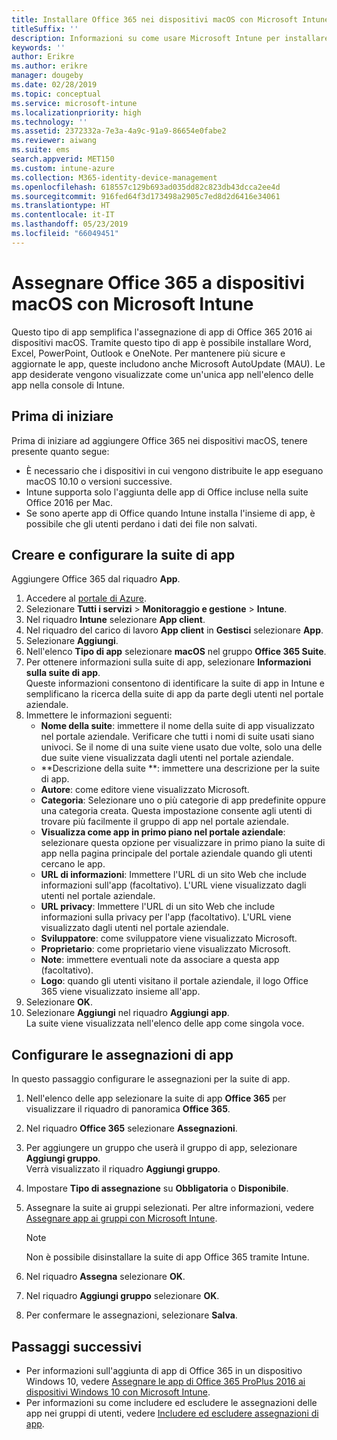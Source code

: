 ```yaml
---
title: Installare Office 365 nei dispositivi macOS con Microsoft Intune
titleSuffix: ''
description: Informazioni su come usare Microsoft Intune per installare le app di Office 365 nei dispositivi macOS.
keywords: ''
author: Erikre
ms.author: erikre
manager: dougeby
ms.date: 02/28/2019
ms.topic: conceptual
ms.service: microsoft-intune
ms.localizationpriority: high
ms.technology: ''
ms.assetid: 2372332a-7e3a-4a9c-91a9-86654e0fabe2
ms.reviewer: aiwang
ms.suite: ems
search.appverid: MET150
ms.custom: intune-azure
ms.collection: M365-identity-device-management
ms.openlocfilehash: 618557c129b693ad035dd82c823db43dcca2ee4d
ms.sourcegitcommit: 916fed64f3d173498a2905c7ed8d2d6416e34061
ms.translationtype: HT
ms.contentlocale: it-IT
ms.lasthandoff: 05/23/2019
ms.locfileid: "66049451"
---
```

# <a name="assign-office-365-to-macos-devices-with-microsoft-intune"></a>Assegnare Office 365 a dispositivi macOS con Microsoft Intune

Questo tipo di app semplifica l'assegnazione di app di Office 365 2016 ai dispositivi macOS. Tramite questo tipo di app è possibile installare Word, Excel, PowerPoint, Outlook e OneNote. Per mantenere più sicure e aggiornate le app, queste includono anche Microsoft AutoUpdate (MAU). Le app desiderate vengono visualizzate come un'unica app nell'elenco delle app nella console di Intune.


## <a name="before-you-start"></a>Prima di iniziare

Prima di iniziare ad aggiungere Office 365 nei dispositivi macOS, tenere presente quanto segue:

- È necessario che i dispositivi in cui vengono distribuite le app eseguano macOS 10.10 o versioni successive.
- Intune supporta solo l'aggiunta delle app di Office incluse nella suite Office 2016 per Mac.
- Se sono aperte app di Office quando Intune installa l'insieme di app, è possibile che gli utenti perdano i dati dei file non salvati.

## <a name="create-and-configure-the-app-suite"></a>Creare e configurare la suite di app

Aggiungere Office 365 dal riquadro **App**.
1. Accedere al [portale di Azure](https://portal.azure.com).
2. Selezionare **Tutti i servizi** > **Monitoraggio e gestione** > **Intune**.
3. Nel riquadro **Intune** selezionare **App client**.
4. Nel riquadro del carico di lavoro **App client** in **Gestisci** selezionare **App**. 
5. Selezionare **Aggiungi**.
6. Nell'elenco **Tipo di app** selezionare **macOS** nel gruppo **Office 365 Suite**.
7. Per ottenere informazioni sulla suite di app, selezionare **Informazioni sulla suite di app**.  
    Queste informazioni consentono di identificare la suite di app in Intune e semplificano la ricerca della suite di app da parte degli utenti nel portale aziendale.
8. Immettere le informazioni seguenti:
    - **Nome della suite**: immettere il nome della suite di app visualizzato nel portale aziendale. Verificare che tutti i nomi di suite usati siano univoci. Se il nome di una suite viene usato due volte, solo una delle due suite viene visualizzata dagli utenti nel portale aziendale.
    - **Descrizione della suite **: immettere una descrizione per la suite di app.
    - **Autore**: come editore viene visualizzato Microsoft.
    - **Categoria**: Selezionare uno o più categorie di app predefinite oppure una categoria creata. Questa impostazione consente agli utenti di trovare più facilmente il gruppo di app nel portale aziendale.
    - **Visualizza come app in primo piano nel portale aziendale**: selezionare questa opzione per visualizzare in primo piano la suite di app nella pagina principale del portale aziendale quando gli utenti cercano le app.
    - **URL di informazioni**: Immettere l'URL di un sito Web che include informazioni sull'app (facoltativo). L'URL viene visualizzato dagli utenti nel portale aziendale.
    - **URL privacy**: Immettere l'URL di un sito Web che include informazioni sulla privacy per l'app (facoltativo). L'URL viene visualizzato dagli utenti nel portale aziendale.
    - **Sviluppatore**: come sviluppatore viene visualizzato Microsoft.
    - **Proprietario**: come proprietario viene visualizzato Microsoft.
    - **Note**: immettere eventuali note da associare a questa app (facoltativo).
    - **Logo**: quando gli utenti visitano il portale aziendale, il logo Office 365 viene visualizzato insieme all'app.
9. Selezionare **OK**.
10. Selezionare **Aggiungi** nel riquadro **Aggiungi app**.  
    La suite viene visualizzata nell'elenco delle app come singola voce.

## <a name="configure-app-assignments"></a>Configurare le assegnazioni di app

In questo passaggio configurare le assegnazioni per la suite di app. 

1. Nell'elenco delle app selezionare la suite di app **Office 365** per visualizzare il riquadro di panoramica **Office 365**.
2. Nel riquadro **Office 365** selezionare **Assegnazioni**.
3. Per aggiungere un gruppo che userà il gruppo di app, selezionare **Aggiungi gruppo**.  
    Verrà visualizzato il riquadro **Aggiungi gruppo**.
4. Impostare **Tipo di assegnazione** su **Obbligatoria** o **Disponibile**.
5. Assegnare la suite ai gruppi selezionati. Per altre informazioni, vedere [Assegnare app ai gruppi con Microsoft Intune](apps-deploy.md).

    >[!Note]
    > Non è possibile disinstallare la suite di app Office 365 tramite Intune.

5. Nel riquadro **Assegna** selezionare **OK**.
6. Nel riquadro **Aggiungi gruppo** selezionare **OK**.
7. Per confermare le assegnazioni, selezionare **Salva**.

## <a name="next-steps"></a>Passaggi successivi

- Per informazioni sull'aggiunta di app di Office 365 in un dispositivo Windows 10, vedere [Assegnare le app di Office 365 ProPlus 2016 ai dispositivi Windows 10 con Microsoft Intune](apps-add-office365.md).
- Per informazioni su come includere ed escludere le assegnazioni delle app nei gruppi di utenti, vedere [Includere ed escludere assegnazioni di app](apps-inc-exl-assignments.md).
